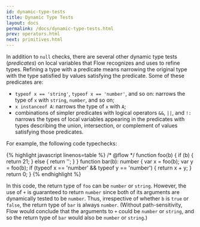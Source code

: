 ```yaml
---
id: dynamic-type-tests
title: Dynamic Type Tests
layout: docs
permalink: /docs/dynamic-type-tests.html
prev: operators.html
next: primitives.html
---
```


In addition to `null` checks, there are several other dynamic type tests
(*predicates*) on local variables that Flow recognizes and uses to refine
types. Refining a type with a predicate means narrowing the original type with
the type satisfied by values satisfying the predicate. Some of these
predicates are:

- `typeof x == 'string'`, `typeof x == 'number'`, and so on: narrows the type
  of `x` with `string`, `number`, and so on;
- `x instanceof A`: narrows the type of `x` with `A`;
- combinations of simpler predicates with logical operators `&&`, `||`, and
  `!:` narrows the types of local variables appearing in the predicates with
  types describing the union, intersection, or complement of values satisfying
  those predicates.

For example, the following code typechecks:

{% highlight javascript linenos=table %}
/* @flow */
function foo(b) { if (b) { return 21; } else { return ''; } }
function bar(b): number {
  var x = foo(b);
  var y = foo(b);
  if (typeof x == 'number' && typeof y == 'number') { return x + y; }
  return 0;
}
{% endhighlight %}

In this code, the return type of `foo` can be `number` or `string`.
However, the use of `+` is guaranteed to return `number` since both of its
arguments are dynamically tested to be `number`. Thus, irrespective of whether
`b` is `true` or `false`, the return type of `bar` is always
`number`. (Without path-sensitivity, Flow would conclude that the arguments to
`+` could be `number` or `string`, and so the return type of `bar` would also
be `number` or `string`.)
